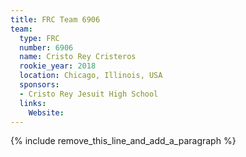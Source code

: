 ```yaml
---
title: FRC Team 6906
team:
  type: FRC
  number: 6906
  name: Cristo Rey Cristeros
  rookie_year: 2018
  location: Chicago, Illinois, USA
  sponsors:
  - Cristo Rey Jesuit High School
  links:
    Website:
---
```


{% include remove_this_line_and_add_a_paragraph %}